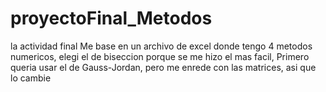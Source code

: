 # proyectoFinal_Metodos
la actividad final
Me base en un archivo de excel donde tengo 4 metodos numericos, elegi el de biseccion porque se me hizo el mas facil, 
Primero queria usar el de Gauss-Jordan, pero me enrede con las matrices, asi que lo cambie

